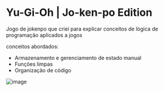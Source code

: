 # Yu-Gi-Oh | Jo-ken-po Edition

Jogo de jokenpo que criei para explicar conceitos de lógica de programação aplicados a jogos

conceitos abordados:

- Armazenamento e gerenciamento de estado manual
- Funções limpas
- Organização de código

![image](https://github.com/WillBarbo/paper-rock-scissor-yugioh/assets/100214618/94c12dea-5768-4617-bc52-d601f6ee452f)

